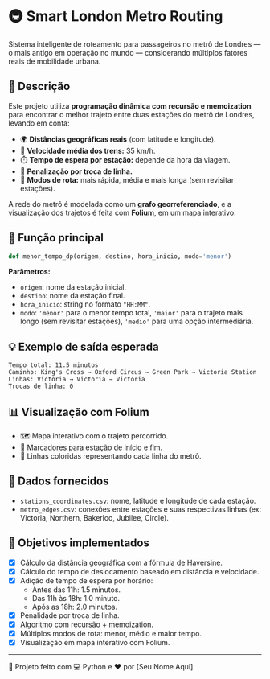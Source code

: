 # 🚇 Smart London Metro Routing

Sistema inteligente de roteamento para passageiros no metrô de Londres — o mais antigo em operação no mundo — considerando múltiplos fatores reais de mobilidade urbana.

## 📌 Descrição

Este projeto utiliza **programação dinâmica com recursão e memoization** para encontrar o melhor trajeto entre duas estações do metrô de Londres, levando em conta:

- 🌍 **Distâncias geográficas reais** (com latitude e longitude).
- 🚆 **Velocidade média dos trens:** 35 km/h.
- ⏱️ **Tempo de espera por estação:** depende da hora da viagem.
- 🔁 **Penalização por troca de linha.**
- 🧭 **Modos de rota:** mais rápida, média e mais longa (sem revisitar estações).

A rede do metrô é modelada como um **grafo georreferenciado**, e a visualização dos trajetos é feita com **Folium**, em um mapa interativo.

## 🧠 Função principal

```python
def menor_tempo_dp(origem, destino, hora_inicio, modo='menor')
```

**Parâmetros:**
- `origem`: nome da estação inicial.
- `destino`: nome da estação final.
- `hora_inicio`: string no formato `"HH:MM"`.
- `modo`: `'menor'` para o menor tempo total, `'maior'` para o trajeto mais longo (sem revisitar estações), `'medio'` para uma opção intermediária.

## 💡 Exemplo de saída esperada

```
Tempo total: 11.5 minutos  
Caminho: King's Cross → Oxford Circus → Green Park → Victoria Station  
Linhas: Victoria → Victoria → Victoria  
Trocas de linha: 0
```

## 📊 Visualização com Folium

- 🗺️ Mapa interativo com o trajeto percorrido.
- 📍 Marcadores para estação de início e fim.
- 🎨 Linhas coloridas representando cada linha do metrô.

## 📁 Dados fornecidos

- `stations_coordinates.csv`: nome, latitude e longitude de cada estação.
- `metro_edges.csv`: conexões entre estações e suas respectivas linhas (ex: Victoria, Northern, Bakerloo, Jubilee, Circle).

## 🎯 Objetivos implementados

- [x] Cálculo da distância geográfica com a fórmula de Haversine.
- [x] Cálculo do tempo de deslocamento baseado em distância e velocidade.
- [x] Adição de tempo de espera por horário:
  - Antes das 11h: 1.5 minutos.
  - Das 11h às 18h: 1.0 minuto.
  - Após as 18h: 2.0 minutos.
- [x] Penalidade por troca de linha.
- [x] Algoritmo com recursão + memoization.
- [x] Múltiplos modos de rota: menor, médio e maior tempo.
- [x] Visualização em mapa interativo com Folium.

---

🚀 Projeto feito com 💻 Python e ❤️ por [Seu Nome Aqui]
